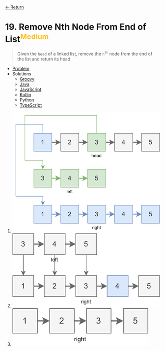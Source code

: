 [&larr; Return](https://hanggrian.github.io/grind-leetcode/)

# 19. Remove Nth Node From End of List<sup style="color: rgb(255, 192, 30);">Medium</sup>

> Given the `head` of a linked list, remove the `n`<sup>`th`</sup> node from the
  end of the list and return its head.

- [Problem](https://leetcode.com/problems/remove-nth-node-from-end-of-list/)
- Solutions
  - [Groovy](https://github.com/hanggrian/grind-leetcode/blob/main/groovy/src/main/groovy/problems1_100/RemoveNthNodeFromEndOfList.groovy)
  - [Java](https://github.com/hanggrian/grind-leetcode/blob/main/java/src/main/java/problems1_100/RemoveNthNodeFromEndOfList.java)
  - [JavaScript](https://github.com/hanggrian/grind-leetcode/blob/main/javascript/src/problems1_100/remove-nth-node-from-end-of-list.js)
  - [Kotlin](https://github.com/hanggrian/grind-leetcode/blob/main/kotlin/src/main/kotlin/problems1_100/RemoveNthNodeFromEndOfList.kt)
  - [Python](https://github.com/hanggrian/grind-leetcode/blob/main/python/src/problems1_100/remove_nth_node_from_end_of_list.py)
  - [TypeScript](https://github.com/hanggrian/grind-leetcode/blob/main/typescript/src/problems1_100/remove-nth-node-from-end-of-list.ts)

1.  ![](https://github.com/hanggrian/grind-leetcode/raw/assets/problems1_100/remove-nth-node-from-end-of-list1.svg)
1.  ![](https://github.com/hanggrian/grind-leetcode/raw/assets/problems1_100/remove-nth-node-from-end-of-list2.svg)
1.  ![](https://github.com/hanggrian/grind-leetcode/raw/assets/problems1_100/remove-nth-node-from-end-of-list3.svg)
